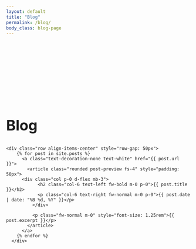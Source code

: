 ```yaml
---
layout: default
title: "Blog"
permalink: /blog/
body_class: blog-page
---
```

<section class="devlog-container">
  <div class="container d-flex flex-column" style="padding-top: 150px; padding-bottom: 150px; row-gap: 50px">
    <div class="section-header text-center">
      <h1 class="fw-bold text-uppercase text-white m-0" style="font-size: 2.45rem">Blog</h1>
    </div>

    <div class="row align-items-center" style="row-gap: 50px">
        {% for post in site.posts %}
          <a class="text-decoration-none text-white" href="{{ post.url }}">
            <article class="rounded post-preview fs-4" style="padding: 50px">
	      <div class="col p-0 d-flex mb-3"> 
                <h2 class="col-6 text-left fw-bold m-0 p-0">{{ post.title }}</h2>
                <p class="col-6 text-right fw-normal m-0 p-0">{{ post.date | date: "%B %d, %Y" }}</p>
              </div>
                            
              <p class="fw-normal m-0" style="font-size: 1.25rem">{{ post.excerpt }}</p>
            </article>
          </a>       
        {% endfor %}
      </div>
  </div>

  <style>
    .post-preview 
    {
        background-color: #423B7A;
        box-shadow: 0px 0px 15px 5px rgba(0, 0, 0, 0.25);
        transition: box-shadow 0.3s ease-in-out;
    }

    .post-preview:hover 
    {
        box-shadow: 0px 0px 30px 5px rgba(80, 235, 236, 0.50);
    }
  </style>
</section>